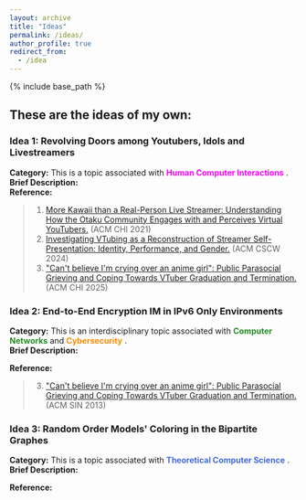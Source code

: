 ```yaml
---
layout: archive
title: "Ideas"
permalink: /ideas/
author_profile: true
redirect_from:
  - /idea
---
```


{% include base_path %}

## These are the ideas of my own: 

### Idea 1: Revolving Doors among Youtubers, Idols and Livestreamers 
**Category:** This is a topic associated with <span style="color:fuchsia">**Human Computer Interactions**</span> . <br>
**Brief Description:**<br>
**Reference:**<br>

>1. [More Kawaii than a Real-Person Live Streamer: Understanding How the Otaku Community Engages with and Perceives Virtual YouTubers.](https://dl.acm.org/doi/10.1145/3411764.3445660) (ACM CHI 2021) 
>2. [Investigating VTubing as a Reconstruction of Streamer Self-Presentation: Identity, Performance, and Gender.](https://dl.acm.org/doi/10.1145/3637357) (ACM CSCW 2024)
>3. ["Can't believe I'm crying over an anime girl": Public Parasocial Grieving and Coping Towards VTuber Graduation and Termination.](https://dl.acm.org/doi/10.1145/3706598.3714216) (ACM CHI 2025)



### Idea 2: End-to-End Encryption IM in IPv6 Only Environments
**Category:** This is an interdisciplinary topic associated with <span style="color:forestgreen">**Computer Networks**</span> and <span style="color:darkorange">**Cybersecurity**</span> . <br>
**Brief Description:**<br>

**Reference:**

>3. ["Can't believe I'm crying over an anime girl": Public Parasocial Grieving and Coping Towards VTuber Graduation and Termination.](https://dl.acm.org/doi/10.1145/3706598.3714216) (ACM SIN 2013)



### Idea 3: Random Order Models' Coloring in the Bipartite Graphes
**Category:** This is a topic associated with <span style="color:royalblue">**Theoretical Computer Science**</span> . <br>
**Brief Description:**<br>

**Reference:**
